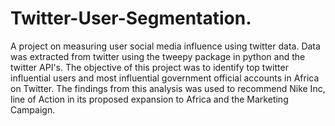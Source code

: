 # Twitter-User-Segmentation.
A project on measuring user social media influence using twitter data. Data was extracted from twitter using the tweepy package in python and the twitter API's.
The objective of this project was to identify top twitter influential users and most influential government official accounts in Africa on Twitter. The findings from this analysis was used to recommend Nike Inc, line of Action in its proposed expansion to Africa and the Marketing Campaign.


